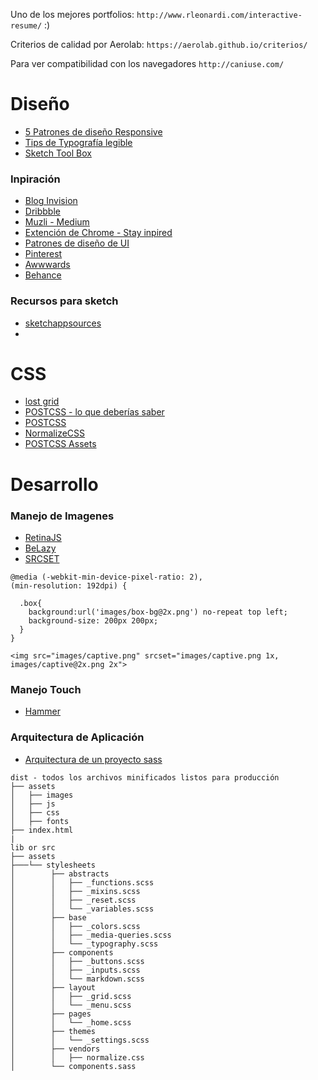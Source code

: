 Uno de los mejores portfolios: `http://www.rleonardi.com/interactive-resume/` :)

Criterios de calidad por Aerolab: `https://aerolab.github.io/criterios/`

Para ver compatibilidad con los navegadores `http://caniuse.com/`

# Diseño
*  [5 Patrones de diseño Responsive](https://carlosazaustre.es/blog/los-5-patrones-del-responsive-design/)
*  [Tips de Typografía legible](http://blog.invisionapp.com/typography-tips/)
*  [Sketch Tool Box](http://sketchtoolbox.com/)

### Inpiración
*  [Blog Invision](http://blog.invisionapp.com/)
*  [Dribbble](https://dribbble.com/shots/2329965-Nike90-Store)
*  [Muzli - Medium](https://medium.muz.li/ui-interactions-of-the-week-59-1d12145393f9#.egq3p05tp)
*  [Extención de Chrome - Stay inpired](https://muz.li/join/)
*  [Patrones de diseño de UI](https://www.pttrns.com/)
*  [Pinterest](https://www.pinterest.com/pin/AWcxRYRJ9r34_0cCEJsozdx6V1P4wgOVerdW3JnqrL_vE8QcmmjJm28/)
*  [Awwwards](http://www.awwwards.com/)
*  [Behance](https://www.behance.net/search?content=projects&sort=appreciations&time=week&search=ui)

### Recursos para sketch
* [sketchappsources](https://www.sketchappsources.com/all-free-sources.html)
*

# CSS
*	 [lost grid](http://lostgrid.org/docs.html)
*  [POSTCSS - lo que deberías saber](https://webdesign.tutsplus.com/es/tutorials/postcss-deep-dive-what-you-need-to-know--cms-24535)
*  [POSTCSS](http://postcss.org/)
*  [NormalizeCSS](https://necolas.github.io/normalize.css/)
*  [POSTCSS Assets](https://github.com/borodean/postcss-assets)

# Desarrollo

### Manejo de Imagenes

* [RetinaJS](http://imulus.github.io/retinajs/)
* [BeLazy](http://dinbror.dk/blazy/)
* [SRCSET](https://css-tricks.com/responsive-images-youre-just-changing-resolutions-use-srcset/)

```
@media (-webkit-min-device-pixel-ratio: 2),
(min-resolution: 192dpi) {

  .box{
    background:url('images/box-bg@2x.png') no-repeat top left;
    background-size: 200px 200px;
  }
}
```

`<img src="images/captive.png" srcset="images/captive.png 1x, images/captive@2x.png 2x">`

### Manejo Touch
* [Hammer](http://hammerjs.github.io/)


### Arquitectura de Aplicación
* [Arquitectura de un proyecto sass](https://www.sitepoint.com/architecture-sass-project/)


```
dist - todos los archivos minificados listos para producción
├── assets
│   ├── images
│   ├── js
│   ├── css
│   ├── fonts
├── index.html
|
lib or src
├── assets
├───└── stylesheets
│  		 ├── abstracts
│  		 │   ├── _functions.scss
│  		 │   ├── _mixins.scss
│  		 │   ├── _reset.scss
│  		 │   └── _variables.scss
│  		 ├── base
│  		 │   ├── _colors.scss
│  		 │   ├── _media-queries.scss
│  		 │   └── _typography.scss
│  		 ├── components
│  		 │   ├── _buttons.scss
│  		 │   ├── _inputs.scss
│  		 │   └── markdown.scss
│  		 ├── layout
│  		 │   ├── _grid.scss
│  		 │   └── _menu.scss
│  		 ├── pages
│  		 │   └── _home.scss
│  		 ├── themes
│  		 │   └── _settings.scss
│  		 ├── vendors
│  		 │   ├── normalize.css
│  		 └── components.sass
```
